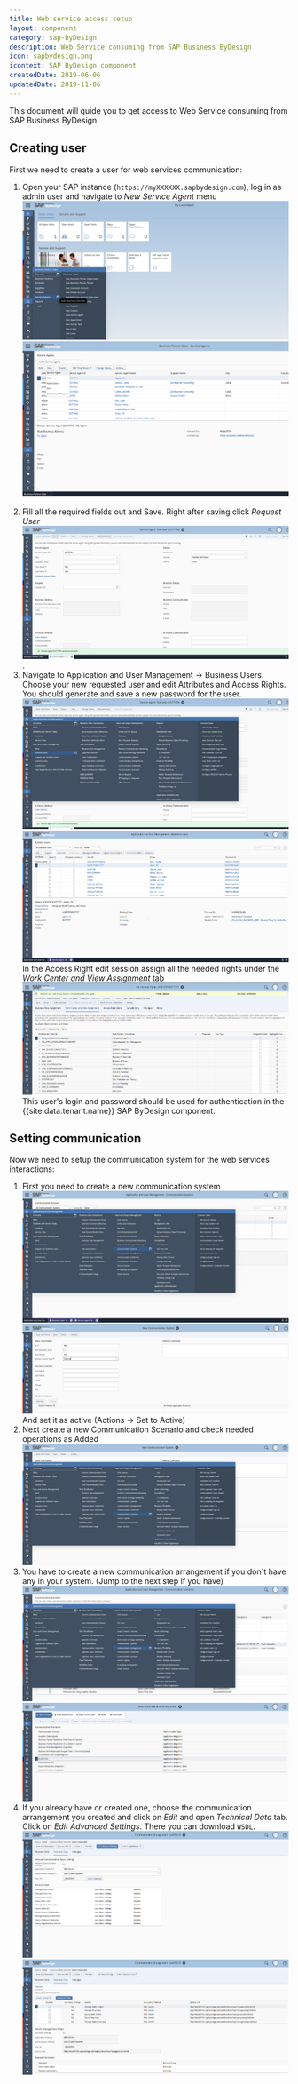 ```yaml
---
title: Web service access setup
layout: component
category: sap-byDesign
description: Web Service consuming from SAP Business ByDesign
icon: sapbydesign.png
icontext: SAP ByDesign component
createdDate: 2019-06-06
updatedDate: 2019-11-06
---
```


This document will guide you to get access to Web Service consuming from SAP Business ByDesign.

## Creating user

First we need to create a user for web services communication:

1.  Open your SAP instance (`https://myXXXXXX.sapbydesign.com`), log in as admin user and navigate to *New Service Agent* menu ![New service agent menu](img/new-service-agent1.png)  ![New service agent page](img/new-service-agent2.png).
2.  Fill all the required fields out and Save. Right after saving click *Request User* ![Enter the values](img/new-service-agent3.png).
3.  Navigate to Application and User Management -> Business Users. Choose your new requested user and edit Attributes and Access Rights. You should generate and save a new password for the user. ![Generate password](img/new-service-agent4.png) ![application and user management page](img/new-service-agent5.png) In the Access Right edit session assign all the needed rights under the *Work Center and View Assignment* tab ![Edit access rights page](img/new-service-agent6.png) This user's login and password should be used for authentication in the {{site.data.tenant.name}} SAP ByDesign component.

## Setting communication

Now we need to setup the communication system for the web services interactions:

1.  First you need to create a new communication system ![Creating new communication](img/communication-setup1.png) ![filling up the form](img/communication-setup2.png) And set it as active (Actions -> Set to Active)
2.  Next create a new Communication Scenario and check needed operations as Added ![Creating new communication Scenario](img/communication-setup3.png)
3.  You have to create a new communication arrangement if you don´t have any in your system. (Jump to the next step if you have) ![Creating new communication arrangement](img/communication-setup4.png) ![Choosing the arrangement](img/communication-setup5.png)
4.  If you already have or created one, choose the communication arrangement you created and click on *Edit* and open *Technical Data* tab. Click on *Edit Advanced Settings*. There you can download `WSDL`. ![Navigate to technical data](img/communication-setup6.png) ![Click to download](img/communication-setup7.png)

